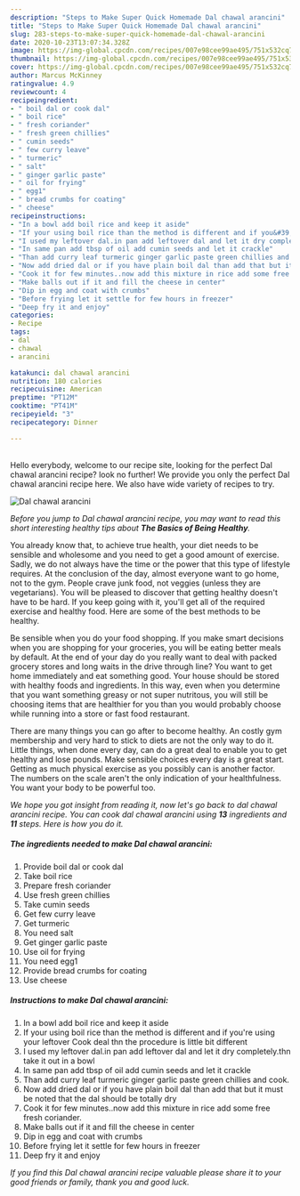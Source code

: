 ```yaml
---
description: "Steps to Make Super Quick Homemade Dal chawal arancini"
title: "Steps to Make Super Quick Homemade Dal chawal arancini"
slug: 283-steps-to-make-super-quick-homemade-dal-chawal-arancini
date: 2020-10-23T13:07:34.328Z
image: https://img-global.cpcdn.com/recipes/007e98cee99ae495/751x532cq70/dal-chawal-arancini-recipe-main-photo.jpg
thumbnail: https://img-global.cpcdn.com/recipes/007e98cee99ae495/751x532cq70/dal-chawal-arancini-recipe-main-photo.jpg
cover: https://img-global.cpcdn.com/recipes/007e98cee99ae495/751x532cq70/dal-chawal-arancini-recipe-main-photo.jpg
author: Marcus McKinney
ratingvalue: 4.9
reviewcount: 4
recipeingredient:
- " boil dal or cook dal"
- " boil rice"
- " fresh coriander"
- " fresh green chillies"
- " cumin seeds"
- " few curry leave"
- " turmeric"
- " salt"
- " ginger garlic paste"
- " oil for frying"
- " egg1"
- " bread crumbs for coating"
- " cheese"
recipeinstructions:
- "In a bowl add boil rice and keep it aside"
- "If your using boil rice than the method is different and if you&#39;re using your leftover Cook deal thn the procedure is little bit different"
- "I used my leftover dal.in pan add leftover dal and let it dry completely.thn take it out in a bowl"
- "In same pan add tbsp of oil add cumin seeds and let it crackle"
- "Than add curry leaf turmeric ginger garlic paste green chillies and cook."
- "Now add dried dal or if you have plain boil dal than add that but it must be noted that the dal should be totally dry"
- "Cook it for few minutes..now add this mixture in rice add some free fresh coriander."
- "Make balls out if it and fill the cheese in center"
- "Dip in egg and coat with crumbs"
- "Before frying let it settle for few hours in freezer"
- "Deep fry it and enjoy"
categories:
- Recipe
tags:
- dal
- chawal
- arancini

katakunci: dal chawal arancini 
nutrition: 180 calories
recipecuisine: American
preptime: "PT12M"
cooktime: "PT41M"
recipeyield: "3"
recipecategory: Dinner

---
```

<br>
Hello everybody, welcome to our recipe site, looking for the perfect Dal chawal arancini recipe? look no further! We provide you only the perfect Dal chawal arancini recipe here. We also have wide variety of recipes to try.
<br>


![Dal chawal arancini](https://img-global.cpcdn.com/recipes/007e98cee99ae495/751x532cq70/dal-chawal-arancini-recipe-main-photo.jpg)

<i>Before you jump to Dal chawal arancini recipe, you may want to read this short interesting healthy tips about <strong>The Basics of Being Healthy</strong>.</i>

You already know that, to achieve true health, your diet needs to be sensible and wholesome and you need to get a good amount of exercise. Sadly, we do not always have the time or the power that this type of lifestyle requires. At the conclusion of the day, almost everyone want to go home, not to the gym. People crave junk food, not veggies (unless they are vegetarians). You will be pleased to discover that getting healthy doesn't have to be hard. If you keep going with it, you'll get all of the required exercise and healthy food. Here are some of the best methods to be healthy.

Be sensible when you do your food shopping. If you make smart decisions when you are shopping for your groceries, you will be eating better meals by default. At the end of your day do you really want to deal with packed grocery stores and long waits in the drive through line? You want to get home immediately and eat something good. Your house should be stored with healthy foods and ingredients. In this way, even when you determine that you want something greasy or not super nutritous, you will still be choosing items that are healthier for you than you would probably choose while running into a store or fast food restaurant.

There are many things you can go after to become healthy. An costly gym membership and very hard to stick to diets are not the only way to do it. Little things, when done every day, can do a great deal to enable you to get healthy and lose pounds. Make sensible choices every day is a great start. Getting as much physical exercise as you possibly can is another factor. The numbers on the scale aren't the only indication of your healthfulness. You want your body to be powerful too. 


<i>We hope you got insight from reading it, now let's go back to dal chawal arancini recipe. You can cook dal chawal arancini using <strong>13</strong> ingredients and <strong>11</strong> steps. Here is how you do it.
</i>

##### The ingredients needed to make Dal chawal arancini:

1. Provide  boil dal or cook dal
1. Take  boil rice
1. Prepare  fresh coriander
1. Use  fresh green chillies
1. Take  cumin seeds
1. Get  few curry leave
1. Get  turmeric
1. You need  salt
1. Get  ginger garlic paste
1. Use  oil for frying
1. You need  egg1
1. Provide  bread crumbs for coating
1. Use  cheese


##### Instructions to make Dal chawal arancini:

1. In a bowl add boil rice and keep it aside
1. If your using boil rice than the method is different and if you&#39;re using your leftover Cook deal thn the procedure is little bit different
1. I used my leftover dal.in pan add leftover dal and let it dry completely.thn take it out in a bowl
1. In same pan add tbsp of oil add cumin seeds and let it crackle
1. Than add curry leaf turmeric ginger garlic paste green chillies and cook.
1. Now add dried dal or if you have plain boil dal than add that but it must be noted that the dal should be totally dry
1. Cook it for few minutes..now add this mixture in rice add some free fresh coriander.
1. Make balls out if it and fill the cheese in center
1. Dip in egg and coat with crumbs
1. Before frying let it settle for few hours in freezer
1. Deep fry it and enjoy


<i>If you find this Dal chawal arancini recipe valuable please share it to your good friends or family, thank you and good luck.</i>
